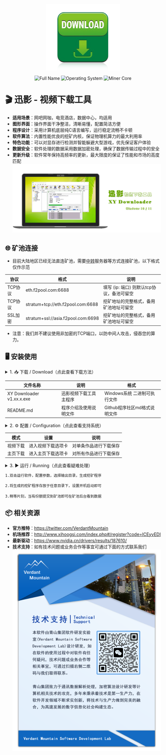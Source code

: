 <p align="center">
  <img src="https://github.com/VerdantMountain/resource/blob/main/xy_downloader_github_logo.png" width="240">
</p>
<p align="center">
  <img src="https://img.shields.io/badge/Software Name-XY Downloader-rgb(129, 194, 52)?labelColor=rgb(10, 119, 62)&logoColor=rgb(129, 194, 52)&logo=Windows Terminal" alt="Full Name"/>
  <img src="https://img.shields.io/badge/Compatible System-Winodws 10 / 11-rgb(129, 194, 52)?labelColor=rgb(10, 119, 62)&logoColor=rgb(129, 194, 52)&logo=Windows" alt="Operating System"/>
  <img src="https://img.shields.io/badge/Program Type-Movie Downloader-rgb(129, 194, 52)?labelColor=rgb(10, 119, 62)&logoColor=white&logo=ReSharper" alt="Miner Core"/>
</p>

<!--
<p align="center">
  <a href="https://twitter.com/intent/follow?screen_name=VerdantMountain">
    <img src="https://img.shields.io/twitter/follow/VerdantMountain?style=social&logo=X" alt="follow on Twitter"></a>
</p>
-->

<!--
<div align="center">

[![X Follow](https://img.shields.io/twitter/follow/VerdantMountain?style=social&logo=X)](https://twitter.com/intent/follow?screen_name=VerdantMountain)
[![GitHub followers](https://img.shields.io/github/followers/VerdantMountain?style=social)](https://github.com/VerdantMountain/KL-Mining-System)
[![GitHub Stars](https://img.shields.io/github/stars/VerdantMountain/KL-Mining-System?style=social)](https://github.com/VerdantMountain/KL-Mining-System)
[![GitHub Forks](https://img.shields.io/github/forks/VerdantMountain/KL-Mining-System?style=social)](https://github.com/VerdantMountain/KL-Mining-System)
[![GitHub Open Issues](https://img.shields.io/github/issues/VerdantMountain/KL-Mining-System?style=social&label=Open%20Issues)](https://github.com/VerdantMountain/KL-Mining-System)
[![GitHub Closed Issues](https://img.shields.io/github/issues-closed/VerdantMountain/KL-Mining-System?style=social&label=Closed%20Issues)](https://github.com/VerdantMountain/KL-Mining-System)
</div>
-->

# 🎬 迅影 - 视频下载工具

- **适用场景**：网吧网咖，电竞酒店，数据中心，均适用
- **图形界面**：操作界面干净整洁，清晰易懂，配置简洁方便
- **程序设计**：采用计算机底层纯C语言编写，运行稳定流畅不卡顿
- **软件算法**：内置性能优良的挖矿内核，保证物理机算力的最大利用率
- **特色功能**：可以对显存进行检测并智能躲避大型游戏，优先保证客户体验
- **数据安全**：软件处理的数据采用数据加密处理，确保了数据传输过程中的安全
- **更新升级**：软件常年保持高频率的更新，最大限度的保证了性能和市场的高度匹配
<br><img src="https://github.com/VerdantMountain/resource/blob/main/xy_downloader_github_banner_001.png" width="760"></br>
## 🌐 矿池连接

- 目前大陆地区已经无法直连矿池，需要[中转](https://github.com/VerdantMountain/KL-Mining-System#-%E7%9B%B8%E5%85%B3%E8%B5%84%E6%BA%90-%EF%B8%8F)服务器等方式连接矿池，以下格式仅作示范

|  协议  |  格式  |  说明  |
|---|---|---|
|  TCP协议  |  eth.f2pool.com:6688  |  填写 (ip: 端口) 则默认tcp协议，备池可留空  |
|  TCP协议  |  stratum+tcp://eth.f2pool.com:6688  |  挖矿地址的完整格式，备用矿池地址可留空  |
|  SSL加密  |  stratum+ssl://asia.f2pool.com:6698  |  挖矿地址的完整格式，备用矿池地址可留空  |

- 注意：我们并不建议使用非加密的TCP端口，以防中间人攻击，侵吞您的算力。

## 🖥 安装使用

<details>
<summary> 1. 📥 下载 / Download（点此查看下载方法）</summary>
  
  - 应用程序在右侧 [```Releases```](https://github.com/VerdantMountain/KL-Mining-System/releases) 中挑选所需版本下载 或者 上方 <img src="https://img.shields.io/badge/code-brightgreen"/> 按钮中点击 `Download ZIP` 下载工程文件
</details>

|  文件名称  |  说明  |  格式  |
|---|---|---|
|  XY Downloader v1.xx.x.exe  |  迅影视频下载工具主程序  |  Windows系统 二进制可执行文件  |
|  README.md  |  程序介绍及使用说明文件  |  Github程序社区md格式说明文件  |

<details>
<summary> 2. ⚙ 配置 / Configuration（点此查看支持系统）</summary>
  
  ```bash
  支持系统：
  Windows 10 系统（暂不支持英文版）
  Windows 11 系统（暂不支持英文版）
  ```
</details>

|  模式  |  设置  |  说明  |
|---|---|---|
|  视频下载  |  进入视频下载选项卡  |  对单条作品进行下载保存  |
|  主页下载  |  进入主页下载选项卡  |  对所有作品进行下载保存  |

<details>
<summary> 3. ▶️ 运行 / Running（点此查看疑难处理）</summary>
  
  - 网维大师客户机无法同步挖矿程序的解决方法：https://github.com/VerdantMountain/resource#%E7%9F%BF%E9%BE%99%E7%BD%91%E7%BB%B4%E5%A4%A7%E5%B8%88%E5%AE%A2%E6%88%B7%E6%9C%BA%E6%97%A0%E6%B3%95%E5%90%8C%E6%AD%A5%E6%8C%96%E7%9F%BF%E7%A8%8B%E5%BA%8F%E7%9A%84%E8%A7%A3%E5%86%B3%E6%96%B9%E6%B3%95
  - 网维大师调用的问题：用网维大师调用需要再虚拟盘中调用，用菜单调用可能会出现运行两次的情况
</details>

```bash
1.双击运行软件，配置参数，选择输出目录，生成挖矿程序

2.将生成的挖矿程序存放于任意目录下，设置开机启动即可

3.稍等片刻，当有份额提交到矿池即可在矿池后台看到数据
```

## 📦 相关资源

- **官方推特**：https://twitter.com/VerdantMountain
- **机场推荐**：http://www.xihoogsi.com/index.php#/register?code=lCEyvEDI
- **最新驱动**：https://www.nvidia.cn/drivers/results/187610/
- **技术支持**：如有技术问题或业务合作等事宜可通过下面的方式联系我们
<br><img src="https://github.com/VerdantMountain/resource/blob/main/verdant_mountain_github_wechat_002.png" width="480"></br>

<!--
![Contributors](https://contributors-img.web.app/image?repo=Johnserf-Seed/TikTokDownload)
![Contributors](https://github.com/qingshan2048/img/blob/main/KL_weixin.png)
- 🎨💥✨👉🚀🌿🍯🌭🔨📝📁💖📧🙏⚖️📜👨‍💻🔬📸🎬✅❌🔘⌛🧰
  - ⚙🐛🚑💡🔧🔥🍉🥰⛸🐌📭🍹📕🥥🥨🗂️🍤🥍🍌📺😀🐬🐞📃🕹️
-->

